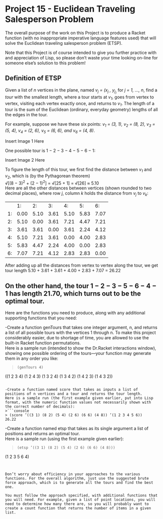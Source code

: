 # Project 15 - Euclidean Traveling Salesperson Problem

The overall purpose of the work on this Project is to produce a Racket function (with no inappropriate imperative language features used) that will solve the Euclidean traveling salesperson problem (ETSP).

Note that this Project is of course intended to give you further practice with and appreciation of Lisp, so please don’t waste your time looking on-line for someone else’s solution to this problem!

## Definition of ETSP

Given a list of *n* vertices in the plane, named *v<sub>j</sub> = (x<sub>j</sub> , y<sub>j<sub>)* for *j = 1, ..., n*, find a *tour* with the smallest length, where a tour starts at *v<sub>1</sub>*, goes from vertex to vertex, visiting each vertex exactly once, and returns to *v<sub>1</sub>*. The length of a tour is the sum of the Euclidean (ordinary, everyday geometry) lengths of all the edges in the tour.

For example, suppose we have these six points: *v<sub>1</sub> = (3, 1), v<sub>2</sub> = (8, 2), v<sub>3</sub> = (5, 4), v<sub>4</sub> = (2, 6), v<sub>5</sub> = (6, 6), and v<sub>6</sub> = (4, 8)*.

Insert Image 1 Here

One possible tour is 1 − 2 − 3 − 4 − 5 − 6 − 1:

Insert Image 2 Here

To figure the length of this tour, we first find the distance between *v<sub>1</sub>* and *v<sub>2</sub>*, which is (by the Pythagorean theorem)  
&Sqrt;[(8 − 3)<sup>2</sup> + (2 − 1)<sup>2</sup>] = &Sqrt;[25 + 1] = &Sqrt;[26] &thickapprox; 5.10  
Here are all the other distances between vertices (shown rounded to two decimal places), where row *j*, column *k* holds the distance from *v<sub>j</sub>* to *v<sub>k</sub>*:  
<table>
  <tr>
    <td></td>
    <td>1:</td>
    <td>2:</td>
    <td>3:</td>
    <td>4:</td>
    <td>5:</td>
    <td>6:</td>
  </tr>
  <tr>
    <td>1:</td>
    <td>0.00</td>
    <td>5.10</td>
    <td>3.61</td>
    <td>5.10</td>
    <td>5.83</td>
    <td>7.07</td>
  </tr>
  <tr>
    <td>2:</td>
    <td>5.10</td>
    <td>0.00</td>
    <td>3.61</td>
    <td>7.21</td>
    <td>4.47</td>
    <td>7.21</td>
  </tr>
  <tr>
    <td>3:</td>
    <td>3.61</td>
    <td>3.61</td>
    <td>0.00</td>
    <td>3.61</td>
    <td>2.24</td>
    <td>4.12</td>
  </tr>
  <tr>
    <td>4:</td>
    <td>5.10</td>
    <td>7.21</td>
    <td>3.61</td>
    <td>0.00</td>
    <td>4.00</td>
    <td>2.83</td>
  </tr>
  <tr>
    <td>5:</td>
    <td>5.83</td>
    <td>4.47</td>
    <td>2.24</td>
    <td>4.00</td>
    <td>0.00</td>
    <td>2.83</td>
  </tr>
  <tr>
    <td>6:</td>
    <td>7.07</td>
    <td>7.21</td>
    <td>4.12</td>
    <td>2.83</td>
    <td>2.83</td>
    <td>0.00</td>
  </tr>  
</table>  

After adding up all the distances from vertex to vertex along the tour, we get tour length 
5.10 + 3.61 + 3.61 + 4.00 + 2.83 + 7.07 = 26.22 

On the other hand, the tour 1 − 2 − 3 − 5 − 6 − 4 − 1 has length 21.70, which turns out to be the optimal tour.
---
Here are the functions you need to produce, along with any additional supporting functions that you need:

-Create a function genTours that takes one integer argument, n, and returns a list of all possible tours with the vertices 1 through n. To make this project considerably easier, due to shortage of time, you are allowed to use the built-in Racket function permutations.  
Here is a sample run (intended to show the Dr.Racket interactions window), showing one possible ordering of the tours—your function may generate them in any order you like:  
>```console
> (genTours 4)
((1 2 3 4) (1 2 4 3) (1 3 2 4) (1 3 4 2) (1 4 2 3) (1 4 3 2))
```

-Create a function named score that takes as inputs a list of positions of n vertices and a tour and returns the tour length.  
Here is a sample run (the first example given earlier, put into Lisp format, with the numeric function values not necessarily shown with the correct number of decimals):  
>```console
> (score ’((3 1) (8 2) (5 4) (2 6) (6 6) (4 8)) ’(1 2 3 4 5 6))
26.22
```

-Create a function named etsp that takes as its single argument a list of positions and returns an optimal tour.  
Here is a sample run (using the first example given earlier):  
>```console
> (etsp ’((3 1) (8 2) (5 4) (2 6) (6 6) (4 8)))
(1 2 3 5 6 4)
```


Don’t worry about efficiency in your approaches to the various functions. For the overall algorithm, just use the suggested brute force approach, which is to generate all the tours and find the best one. 

You must follow the approach specified, with additional functions that you will need. For example, given a list of point locations, you will need to determine how many there are, so you will probably want to create a count function that returns the number of items in a given list.
